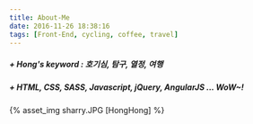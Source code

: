 ```yaml
---
title: About-Me
date: 2016-11-26 18:38:16
tags: [Front-End, cycling, coffee, travel]
---
```


##### + Hong's keyword : 호기심, 탐구, 열정, 여행
##### + HTML, CSS, SASS, Javascript, jQuery, AngularJS ... WoW~!

{% asset_img sharry.JPG [HongHong] %}

<br>